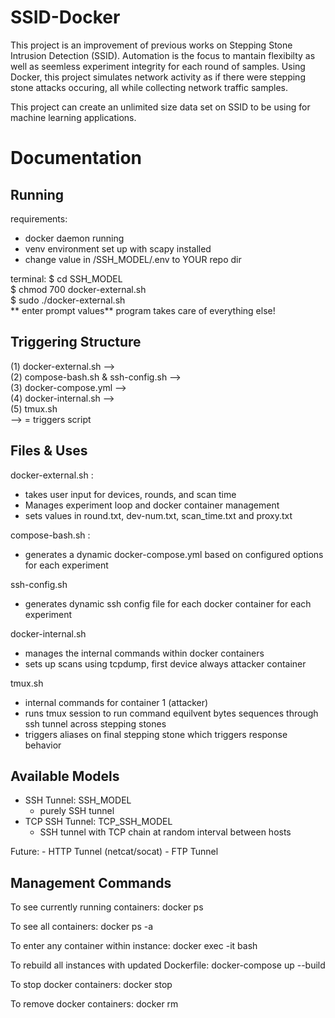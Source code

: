 # SSID-Docker

This project is an improvement of previous works on Stepping Stone Intrusion Detection (SSID). Automation is the focus to mantain flexibilty as well as seemless experiment integrity for each round of samples. Using Docker, this project simulates network activity as if there were stepping stone attacks occuring, all while collecting network traffic samples. 

This project can create an unlimited size data set on SSID to be using for machine learning applications.

# Documentation

## Running

requirements:
* docker daemon running
* venv environment set up with scapy installed
* change value in /SSH_MODEL/.env to YOUR repo dir

terminal:
$ cd SSH_MODEL  
$ chmod 700 docker-external.sh  
$ sudo ./docker-external.sh  
** enter prompt values**
program takes care of everything else!

## Triggering Structure
(1) docker-external.sh -->   
(2) compose-bash.sh & ssh-config.sh -->  
(3) docker-compose.yml -->  
(4) docker-internal.sh -->  
(5) tmux.sh  
--> = triggers script  


## Files & Uses
docker-external.sh : 
* takes user input for devices, rounds, and scan time
* Manages experiment loop and docker container management
* sets values in round.txt, dev-num.txt, scan_time.txt and proxy.txt

compose-bash.sh : 
* generates a dynamic docker-compose.yml based on configured options for each experiment

ssh-config.sh
* generates dynamic ssh config file for each docker container for each experiment

docker-internal.sh
* manages the internal commands within docker containers
* sets up scans using tcpdump, first device always attacker container

tmux.sh
* internal commands for container 1 (attacker)
* runs tmux session to run command equilvent bytes sequences through ssh tunnel across stepping stones
* triggers aliases on final stepping stone which triggers response behavior

## Available Models

- SSH Tunnel: SSH_MODEL
    * purely SSH tunnel
- TCP SSH Tunnel: TCP_SSH_MODEL
    * SSH tunnel with TCP chain at random interval between hosts

Future:
    - HTTP Tunnel (netcat/socat)
    - FTP Tunnel


## Management Commands

To see currently running containers:
docker ps

To see all containers:
docker ps -a

To enter any container within instance:
    docker exec -it <container ID> bash

To rebuild all instances with updated Dockerfile: 
    docker-compose up --build

To stop docker containers:
docker stop <container ID>

To remove docker containers:
docker rm <container ID>